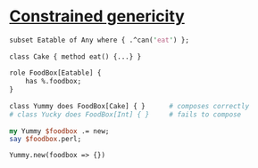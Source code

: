 [1]: http://rosettacode.org/wiki/Constrained_genericity

# [Constrained genericity][1]

```perl
subset Eatable of Any where { .^can('eat') };
 
class Cake { method eat() {...} }
 
role FoodBox[Eatable] {
    has %.foodbox;
}
 
class Yummy does FoodBox[Cake] { }      # composes correctly
# class Yucky does FoodBox[Int] { }     # fails to compose
 
my Yummy $foodbox .= new;
say $foodbox.perl;
```
```text
Yummy.new(foodbox => {})
```